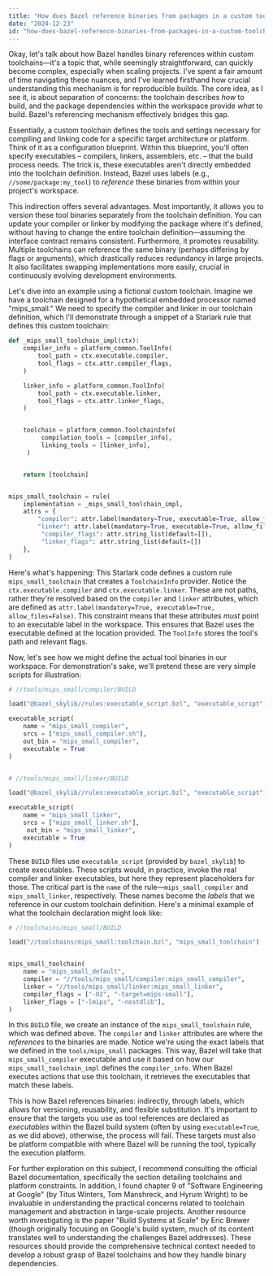 ```yaml
---
title: "How does Bazel reference binaries from packages in a custom toolchain?"
date: "2024-12-23"
id: "how-does-bazel-reference-binaries-from-packages-in-a-custom-toolchain"
---
```


Okay, let's talk about how Bazel handles binary references within custom toolchains—it's a topic that, while seemingly straightforward, can quickly become complex, especially when scaling projects. I've spent a fair amount of time navigating these nuances, and I've learned firsthand how crucial understanding this mechanism is for reproducible builds. The core idea, as I see it, is about separation of concerns: the toolchain describes *how* to build, and the package dependencies within the workspace provide *what* to build. Bazel's referencing mechanism effectively bridges this gap.

Essentially, a custom toolchain defines the tools and settings necessary for compiling and linking code for a specific target architecture or platform. Think of it as a configuration blueprint. Within this blueprint, you'll often specify executables – compilers, linkers, assemblers, etc. – that the build process needs. The trick is, these executables aren't directly embedded into the toolchain definition. Instead, Bazel uses labels (e.g., `//some/package:my_tool`) to *reference* these binaries from within your project's workspace.

This indirection offers several advantages. Most importantly, it allows you to version these tool binaries separately from the toolchain definition. You can update your compiler or linker by modifying the package where it's defined, without having to change the entire toolchain definition—assuming the interface contract remains consistent. Furthermore, it promotes reusability. Multiple toolchains can reference the same binary (perhaps differing by flags or arguments), which drastically reduces redundancy in large projects. It also facilitates swapping implementations more easily, crucial in continuously evolving development environments.

Let's dive into an example using a fictional custom toolchain. Imagine we have a toolchain designed for a hypothetical embedded processor named "mips_small." We need to specify the compiler and linker in our toolchain definition, which I'll demonstrate through a snippet of a Starlark rule that defines this custom toolchain:

```python
def _mips_small_toolchain_impl(ctx):
    compiler_info = platform_common.ToolInfo(
        tool_path = ctx.executable.compiler,
        tool_flags = ctx.attr.compiler_flags,
    )

    linker_info = platform_common.ToolInfo(
        tool_path = ctx.executable.linker,
        tool_flags = ctx.attr.linker_flags,
    )


    toolchain = platform_common.ToolchainInfo(
         compilation_tools = [compiler_info],
         linking_tools = [linker_info],
     )


    return [toolchain]


mips_small_toolchain = rule(
    implementation = _mips_small_toolchain_impl,
    attrs = {
        "compiler": attr.label(mandatory=True, executable=True, allow_files=False),
        "linker": attr.label(mandatory=True, executable=True, allow_files=False),
         "compiler_flags": attr.string_list(default=[]),
         "linker_flags": attr.string_list(default=[])
    },
)
```

Here's what's happening: This Starlark code defines a custom rule `mips_small_toolchain` that creates a `ToolchainInfo` provider. Notice the `ctx.executable.compiler` and `ctx.executable.linker`. These are not paths, rather they're resolved based on the `compiler` and `linker` attributes, which are defined as `attr.label(mandatory=True, executable=True, allow_files=False)`. This constraint means that these attributes *must* point to an executable label in the workspace. This ensures that Bazel uses the executable defined at the location provided. The `ToolInfo` stores the tool's path and relevant flags.

Now, let's see how we might define the actual tool binaries in our workspace. For demonstration's sake, we'll pretend these are very simple scripts for illustration:

```python
# //tools/mips_small/compiler/BUILD

load("@bazel_skylib//rules:executable_script.bzl", "executable_script")

executable_script(
    name = "mips_small_compiler",
    srcs = ["mips_small_compiler.sh"],
    out_bin = "mips_small_compiler",
    executable = True
)


# //tools/mips_small/linker/BUILD

load("@bazel_skylib//rules:executable_script.bzl", "executable_script")

executable_script(
    name = "mips_small_linker",
    srcs = ["mips_small_linker.sh"],
     out_bin = "mips_small_linker",
    executable = True
)
```

These `BUILD` files use `executable_script` (provided by `bazel_skylib`) to create executables. These scripts would, in practice, invoke the real compiler and linker executables, but here they represent placeholders for those. The critical part is the `name` of the rule—`mips_small_compiler` and `mips_small_linker`, respectively. These names become the *labels* that we reference in our custom toolchain definition. Here's a minimal example of what the toolchain declaration might look like:

```python
# //toolchains/mips_small/BUILD

load("//toolchains/mips_small:toolchain.bzl", "mips_small_toolchain")


mips_small_toolchain(
    name = "mips_small_default",
    compiler = "//tools/mips_small/compiler:mips_small_compiler",
    linker = "//tools/mips_small/linker:mips_small_linker",
    compiler_flags = ["-O2", "-target=mips-small"],
    linker_flags = ["-lmips", "-nostdlib"],
)
```

In this `BUILD` file, we create an instance of the `mips_small_toolchain` rule, which was defined above. The `compiler` and `linker` attributes are where the *references* to the binaries are made. Notice we're using the exact labels that we defined in the `tools/mips_small` packages. This way, Bazel will take that `mips_small_compiler` executable and use it based on how our `mips_small_toolchain_impl` defines the `compiler_info`. When Bazel executes actions that use this toolchain, it retrieves the executables that match these labels.

This is how Bazel references binaries: indirectly, through labels, which allows for versioning, reusability, and flexible substitution. It's important to ensure that the targets you use as tool references are declared as *executables* within the Bazel build system (often by using `executable=True`, as we did above), otherwise, the process will fail. These targets must also be platform compatible with where Bazel will be running the tool, typically the execution platform.

For further exploration on this subject, I recommend consulting the official Bazel documentation, specifically the section detailing toolchains and platform constraints. In addition, I found chapter 9 of "Software Engineering at Google" (by Titus Winters, Tom Manshreck, and Hyrum Wright) to be invaluable in understanding the practical concerns related to toolchain management and abstraction in large-scale projects. Another resource worth investigating is the paper "Build Systems at Scale" by Eric Brewer (though originally focusing on Google's build system, much of its content translates well to understanding the challenges Bazel addresses). These resources should provide the comprehensive technical context needed to develop a robust grasp of Bazel toolchains and how they handle binary dependencies.
